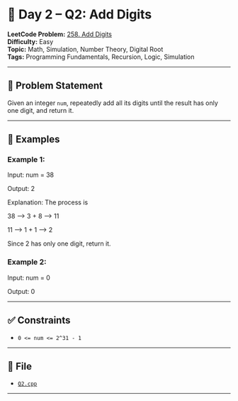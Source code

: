 # 🧩 Day 2 – Q2: Add Digits

**LeetCode Problem:** [258. Add Digits](https://leetcode.com/problems/add-digits/)  
**Difficulty:** Easy  
**Topic:** Math, Simulation, Number Theory, Digital Root    
**Tags:**  Programming Fundamentals, Recursion, Logic, Simulation   

---

## 📄 Problem Statement

Given an integer `num`, repeatedly add all its digits until the result has only one digit, and return it.

---

## 🧠 Examples


### Example 1:

Input: num = 38

Output: 2

Explanation: The process is

38 --> 3 + 8 --> 11

11 --> 1 + 1 --> 2 

Since 2 has only one digit, return it.


### Example 2:

Input: num = 0

Output: 0

---

## ✅ Constraints

- `0 <= num <= 2^31 - 1`


---

## 📁 File

- [`Q2.cpp`](./Q2.cpp)

---
